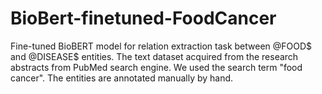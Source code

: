 # BioBert-finetuned-FoodCancer
Fine-tuned BioBERT model for relation extraction task between @FOOD$ and @DISEASE$ entities. The text dataset acquired from the research abstracts from PubMed search engine. We used the search term "food cancer". The entities are annotated manually by hand.
